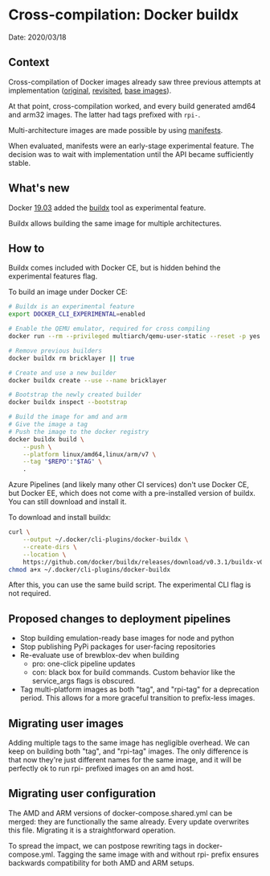 # Cross-compilation: Docker buildx

Date: 2020/03/18

## Context

Cross-compilation of Docker images already saw three previous attempts at implementation ([original](./20180314_docker_crosscompilation.md), [revisited](./20180522_crosscompilation_revisited.md), [base images](./20181207_crosscompilation_base_images.md)).

At that point, cross-compilation worked, and every build generated amd64 and arm32 images. The latter had tags prefixed with `rpi-`.

Multi-architecture images are made possible by using [manifests](https://docs.docker.com/edge/engine/reference/commandline/manifest/).

When evaluated, manifests were an early-stage experimental feature. The decision was to wait with implementation until the API became sufficiently stable.

## What's new

Docker [19.03](https://docs.docker.com/engine/release-notes/#19030) added the [buildx](https://docs.docker.com/buildx/working-with-buildx/) tool as experimental feature.

Buildx allows building the same image for multiple architectures.

## How to

Buildx comes included with Docker CE, but is hidden behind the experimental features flag.

To build an image under Docker CE:

``` sh
# Buildx is an experimental feature
export DOCKER_CLI_EXPERIMENTAL=enabled

# Enable the QEMU emulator, required for cross compiling
docker run --rm --privileged multiarch/qemu-user-static --reset -p yes

# Remove previous builders
docker buildx rm bricklayer || true

# Create and use a new builder
docker buildx create --use --name bricklayer

# Bootstrap the newly created builder
docker buildx inspect --bootstrap

# Build the image for amd and arm
# Give the image a tag
# Push the image to the docker registry
docker buildx build \
    --push \
    --platform linux/amd64,linux/arm/v7 \
    --tag "$REPO":"$TAG" \
    .
```

Azure Pipelines (and likely many other CI services) don't use Docker CE, but Docker EE, which does not come with a pre-installed version of buildx.
You can still download and install it.

To download and install buildx:

``` sh
curl \
    --output ~/.docker/cli-plugins/docker-buildx \
    --create-dirs \
    --location \
    https://github.com/docker/buildx/releases/download/v0.3.1/buildx-v0.3.1.linux-amd64
chmod a+x ~/.docker/cli-plugins/docker-buildx
```

After this, you can use the same build script. The experimental CLI flag is not required.

## Proposed changes to deployment pipelines

- Stop building emulation-ready base images for node and python
- Stop publishing PyPi packages for user-facing repositories
- Re-evaluate use of brewblox-dev when building
  - pro: one-click pipeline updates
  - con: black box for build commands. Custom behavior like the service_args flags is obscured.
- Tag multi-platform images as both "tag", and "rpi-tag" for a deprecation period. This allows for a more graceful transition to prefix-less images.

## Migrating user images

Adding multiple tags to the same image has negligible overhead.
We can keep on building both "tag", and "rpi-tag" images.
The only difference is that now they're just different names for the same image, and it will be perfectly ok to run rpi- prefixed images on an amd host.

## Migrating user configuration

The AMD and ARM versions of docker-compose.shared.yml can be merged: they are functionally the same already.
Every update overwrites this file. Migrating it is a straightforward operation.

To spread the impact, we can postpose rewriting tags in docker-compose.yml. Tagging the same image with and without rpi- prefix ensures backwards compatibility for both AMD and ARM setups.
